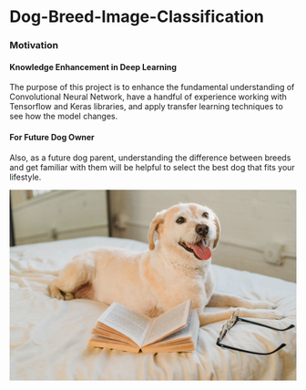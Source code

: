 # Dog-Breed-Image-Classification
### Motivation
#### Knowledge Enhancement in Deep Learning 
The purpose of this project is to enhance the fundamental understanding of Convolutional Neural Network, have a handful of experience working with Tensorflow and Keras libraries, and apply transfer learning techniques to see how the model changes. 
#### For Future Dog Owner 
Also, as a future dog parent, understanding the difference between breeds and get familiar with them will be helpful to select the best dog that fits your lifestyle.

![Puppy](https://raw.githubusercontent.com/HailinDu/Dog-Breed-Image-Classification-Stanford-University-Dog-Dataset/main/Images/Happy%20Puppy%20Cover.jpg)

